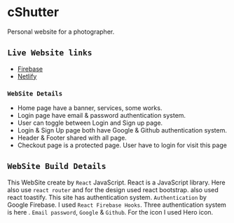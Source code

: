 
# cShutter

Personal website for a photographer.

## `Live Website links`


 - [Firebase](https://cshutter-e426c.web.app/)
 - [Netlify](https://cshutter.netlify.app/)


### `WebSite Details`
* Home page have a banner, services, some works.
* Login page have email & password authentication system.
* User can toggle between Login and Sign up page.
* Login & Sign Up page both have Google & Github authentication system.
* Header & Footer shared with all page.
* Checkout page is a protected page. User have to login for visit this page


## `WebSite Build Details` 

This WebSite create by `React` JavaScript. React is a JavaScript library. Here also use `react router` and for the design used react bootstrap. also used react toastify.
This site has authentication system. `Authentication` by Google Firebase. I used `React Firebase Hooks`. Three authentication system is here . `Email password`, `Google` & `Github`.
For the icon I used Hero icon.
